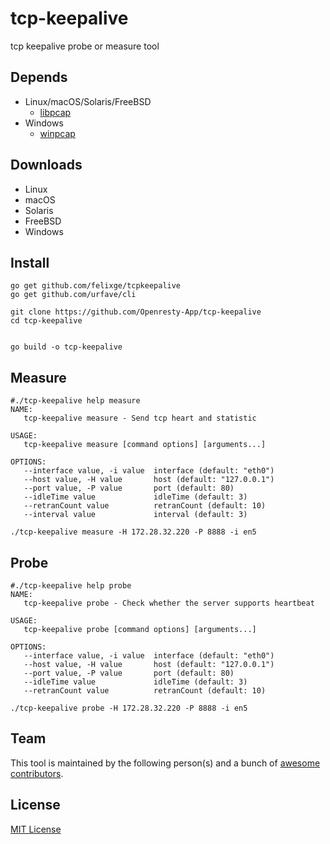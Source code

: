 # tcp-keepalive
tcp keepalive probe or measure tool

## Depends
* Linux/macOS/Solaris/FreeBSD
  * [libpcap](http://www.tcpdump.org/)
* Windows
  * [winpcap](https://www.winpcap.org/)
  
## Downloads
* Linux
* macOS
* Solaris
* FreeBSD
* Windows

## Install

```lang=shell
go get github.com/felixge/tcpkeepalive
go get github.com/urfave/cli

git clone https://github.com/Openresty-App/tcp-keepalive
cd tcp-keepalive


go build -o tcp-keepalive
```

## Measure
```
#./tcp-keepalive help measure
NAME:
   tcp-keepalive measure - Send tcp heart and statistic

USAGE:
   tcp-keepalive measure [command options] [arguments...]

OPTIONS:
   --interface value, -i value  interface (default: "eth0")
   --host value, -H value       host (default: "127.0.0.1")
   --port value, -P value       port (default: 80)
   --idleTime value             idleTime (default: 3)
   --retranCount value          retranCount (default: 10)
   --interval value             interval (default: 3)

./tcp-keepalive measure -H 172.28.32.220 -P 8888 -i en5
```

## Probe
```
#./tcp-keepalive help probe
NAME:
   tcp-keepalive probe - Check whether the server supports heartbeat

USAGE:
   tcp-keepalive probe [command options] [arguments...]

OPTIONS:
   --interface value, -i value  interface (default: "eth0")
   --host value, -H value       host (default: "127.0.0.1")
   --port value, -P value       port (default: 80)
   --idleTime value             idleTime (default: 3)
   --retranCount value          retranCount (default: 10)

./tcp-keepalive probe -H 172.28.32.220 -P 8888 -i en5
```

## Team

This tool is maintained by the following person(s) and a bunch of [awesome contributors](https://github.com/Openresty-App/tcp-keepalive/graphs/contributors).

## License

[MIT License](./LICENSE)


